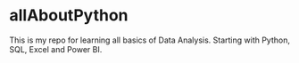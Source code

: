 # allAboutPython

This is my repo for learning all basics of Data Analysis. Starting with Python, SQL, Excel and Power BI.

